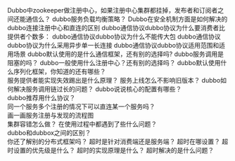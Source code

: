 Dubbo中zookeeper做注册中心，如果注册中心集群都挂掉，发布者和订阅者之间还能通信么？
dubbo服务负载均衡策略？
Dubbo在安全机制方面是如何解决的
dubbo连接注册中心和直连的区别
dubbo通信协议dubbo协议为什么要消费者比提供者个数多：
dubbo通信协议dubbo协议为什么不能传大包
dubbo通信协议dubbo协议为什么采用异步单一长连接
dubbo通信协议dubbo协议适用范围和适用场景
dubbo默认使用的是什么通信框架，还有别的选择吗? 
dubbo服务调用是阻塞的吗？ 
dubbo一般使用什么注册中心？还有别的选择吗？
dubbo默认使用什么序列化框架，你知道的还有哪些？  
服务提供者能实现失效踢出是什么原理？ 
服务上线怎么不影响旧版本？
dubbo如何解决服务调用链过长的问题？
dubbo说说核心的配置有哪些？  
dubbo推荐用什么协议？  
同一个服务多个注册的情况下可以直连某一个服务吗？  
画一画服务注册与发现的流程图  
集群容错怎么做？ 
在使用过程中都遇到了些什么问题？  
dubbo和dubbox之间的区别？  
你还了解别的分布式框架吗？
超时是针对消费端还是服务端？
超时在哪设置？
超时设置的优先级是什么？
超时的实现原理是什么？
超时解决的是什么问题？